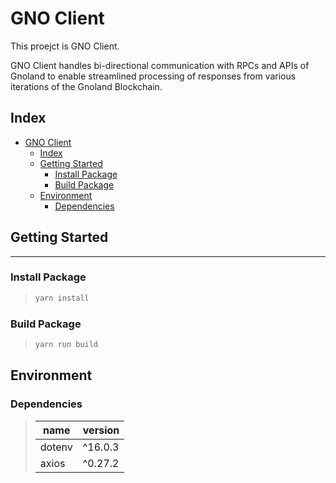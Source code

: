 # GNO Client

This proejct is GNO Client.

GNO Client handles bi-directional communication with RPCs and APIs of Gnoland to enable streamlined processing of responses from various iterations of the Gnoland Blockchain.

## Index

- [GNO Client](#gno-client)
  - [Index](#index)
  - [Getting Started](#getting-started)
    - [Install Package](#install-package)
    - [Build Package](#build-package)
  - [Environment](#environment)
    - [Dependencies](#dependencies)

## Getting Started

---

### Install Package

> ```bash
> yarn install
> ```

### Build Package

> ```bash
> yarn run build
> ```

## Environment

### Dependencies

> | name   | version |
> | ------ | ------- |
> | dotenv | ^16.0.3 |
> | axios  | ^0.27.2 |
